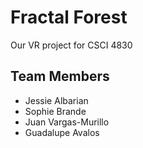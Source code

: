 # Fractal Forest
Our VR project for CSCI 4830

## Team Members
* Jessie Albarian
* Sophie Brande
* Juan Vargas-Murillo
* Guadalupe Avalos
